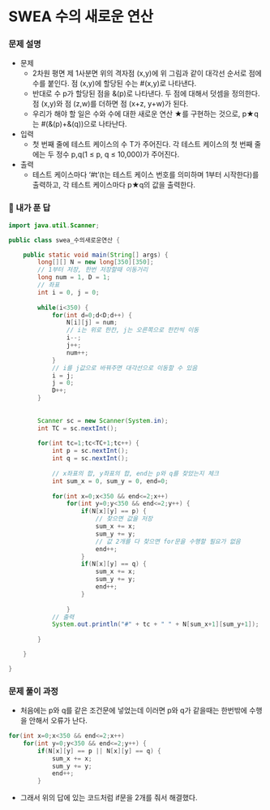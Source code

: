 # SWEA 수의 새로운 연산

### 문제 설명

- 문제
  - 2차원 평면 제 1사분면 위의 격자점 (x,y)에 위 그림과 같이 대각선 순서로 점에 수를 붙인다.  점 (x,y)에 할당된 수는 #(x,y)로 나타낸다.
  - 반대로 수 p가 할당된 점을 &(p)로 나타낸다. 두 점에 대해서 덧셈을 정의한다. 점 (x,y)와 점 (z,w)를 더하면 점 (x+z, y+w)가 된다.
  - 우리가 해야 할 일은 수와 수에 대한 새로운 연산 ★를 구현하는 것으로, p★q는 #(&(p)+&(q))으로 나타난다.
- 입력
  - 첫 번째 줄에 테스트 케이스의 수 T가 주어진다. 각 테스트 케이스의 첫 번째 줄에는 두 정수 p,q(1 ≤ p, q ≤ 10,000)가 주어진다.
- 출력
  -  테스트 케이스마다 ‘#t’(t는 테스트 케이스 번호를 의미하며 1부터 시작한다)를 출력하고, 각 테스트 케이스마다 p★q의 값을 출력한다.



### :full_moon_with_face: 내가 푼 답

```java
import java.util.Scanner;

public class swea_수의새로운연산 {

	public static void main(String[] args) {
		long[][] N = new long[350][350];
		// 1부터 저장, 한번 저장할때 이동거리
		long num = 1, D = 1;
		// 좌표
		int i = 0, j = 0;
		
		while(i<350) {
			for(int d=0;d<D;d++) {
				N[i][j] = num;
				// i는 위로 한칸, j는 오른쪽으로 한칸씩 이동
				i--;
				j++;
				num++;
			}
			// i를 j값으로 바꿔주면 대각선으로 이동할 수 있음
			i = j;
			j = 0;
			D++;
		}
		
		
		Scanner sc = new Scanner(System.in);
		int TC = sc.nextInt();
		
		for(int tc=1;tc<TC+1;tc++) {
			int p = sc.nextInt();
			int q = sc.nextInt();
			
			// x좌표의 합, y좌표의 합, end는 p와 q를 찾았는지 체크
			int sum_x = 0, sum_y = 0, end=0;
			
			for(int x=0;x<350 && end<=2;x++)
				for(int y=0;y<350 && end<=2;y++) {
					if(N[x][y] == p) {
						// 찾으면 값을 저장
						sum_x += x;
						sum_y += y;
						// 값 2개를 다 찾으면 for문을 수행할 필요가 없음
						end++;
					}
					if(N[x][y] == q) {
						sum_x += x;
						sum_y += y;
						end++;
					}
					
				}
			// 출력
			System.out.println("#" + tc + " " + N[sum_x+1][sum_y+1]);
			
		}

	}

}
```



### 문제 풀이 과정

- 처음에는 p와 q를 같은 조건문에 넣었는데 이러면 p와 q가 같을때는 한번밖에 수행을 안해서 오류가 난다.

```java
for(int x=0;x<350 && end<=2;x++)
    for(int y=0;y<350 && end<=2;y++) {
        if(N[x][y] == p || N[x][y] == q) {
            sum_x += x;
            sum_y += y;
            end++;
        }
```

- 그래서 위의 답에 있는 코드처럼 if문을 2개를 줘서 해결했다.